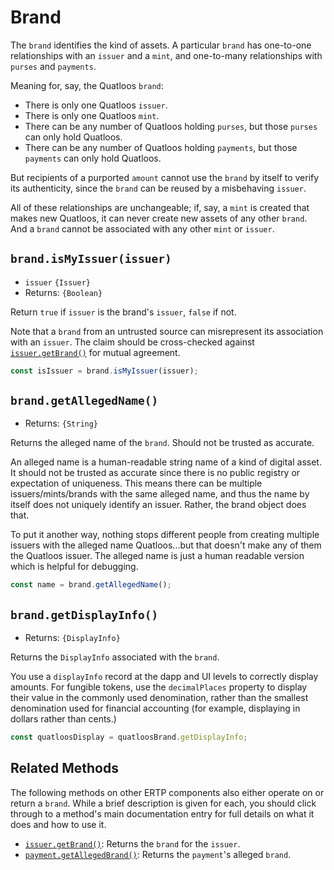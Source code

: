 # Brand
The `brand` identifies the kind of assets. A particular `brand` has one-to-one relationships
with an `issuer` and a `mint`, and one-to-many relationships with `purses` and `payments`.

Meaning for, say, the Quatloos `brand`:
- There is only one Quatloos `issuer`.
- There is only one Quatloos `mint`.
- There can be any number of Quatloos holding `purses`, but those `purses` can only hold Quatloos.
- There can be any number of Quatloos holding `payments`, but those `payments` can only hold Quatloos.

But recipients of a 
purported `amount` cannot use the `brand` by itself to verify its authenticity,
since the `brand` can be reused by a misbehaving `issuer`.

All of these relationships are unchangeable; if, say, a `mint` is created that makes new Quatloos, it
can never create new assets of any other `brand`. And a `brand` cannot be associated with any 
other `mint` or `issuer`.

## `brand.isMyIssuer(issuer)`
- `issuer` `{Issuer}`
- Returns: `{Boolean}`

Return `true` if `issuer` is the brand's `issuer`, `false` if not.

Note that a `brand` from an untrusted source can misrepresent its association with
an `issuer`. The claim should be cross-checked against
[`issuer.getBrand()`](./issuer.md#issuer-getbrand) for mutual agreement.

```js
const isIssuer = brand.isMyIssuer(issuer);
```

## `brand.getAllegedName()`
- Returns: `{String}`

Returns the alleged name of the `brand`. Should not be trusted as accurate.

An alleged name is a human-readable string name of a kind of digital asset. 
It should not be trusted as accurate since there is no public registry or 
expectation of uniqueness. This means there can be multiple issuers/mints/brands 
with the same alleged name, and thus the name by itself does not uniquely 
identify an issuer. Rather, the brand object does that.

To put it another way, nothing stops different people from creating multiple 
issuers with the alleged name Quatloos...but that doesn't make any of them the 
Quatloos issuer. The alleged name is just a human readable version which is 
helpful for debugging.
```js
const name = brand.getAllegedName();
```

## `brand.getDisplayInfo()`
- Returns: `{DisplayInfo}`

Returns the `DisplayInfo` associated with the `brand`. 

You use a `displayInfo` record at the dapp and UI levels to correctly 
display amounts. For fungible tokens, use the `decimalPlaces` property
to display their value in the commonly used denomination, rather than 
the smallest denomination used for financial accounting (for example, 
displaying in dollars rather than cents.)

```js
const quatloosDisplay = quatloosBrand.getDisplayInfo;
```

## Related Methods

The following methods on other ERTP components also either operate on or 
return a `brand`. While a brief description is given for each, you should click through
to a method's main documentation entry for full details on what it does and how
to use it. 
- [`issuer.getBrand()`](./issuer.md#issuer-getbrand): Returns
the `brand` for the `issuer`.  
- [`payment.getAllegedBrand()`](./payment.md#payment-getallegedbrand): Returns
the `payment`'s alleged `brand`.
